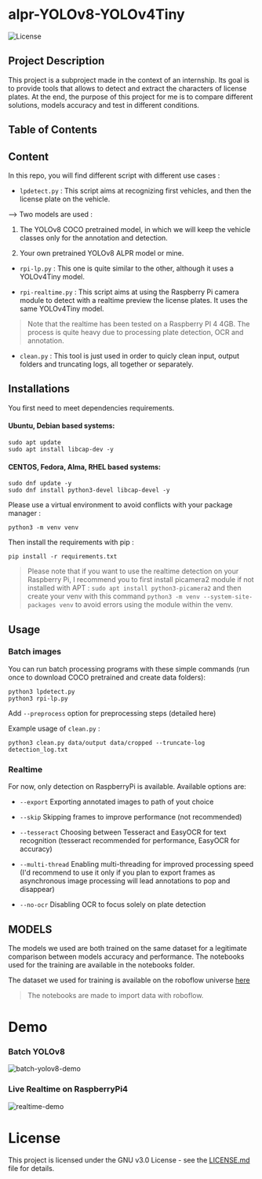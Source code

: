 
  

  

#  alpr-YOLOv8-YOLOv4Tiny
![License](https://img.shields.io/badge/license-GNU-blue.svg) 
##  Project Description

  

This project is a subproject made in the context of an internship. Its goal is to provide tools that allows to detect and extract the characters of license plates. At the end, the purpose of this project for me is to compare different solutions, models accuracy and test in different conditions.

  

##  Table of Contents

  

##  Content
 
In this repo, you will find different script with different use cases :

-  `lpdetect.py` : This script aims at recognizing first vehicles, and then the license plate on the vehicle.

--> Two models are used :

1. The YOLOv8 COCO pretrained model, in which we will keep the vehicle classes only for the annotation and detection.

2. Your own pretrained YOLOv8 ALPR model or mine.

-  `rpi-lp.py` : This one is quite similar to the other, although it uses a YOLOv4Tiny model.

-  `rpi-realtime.py` : This script aims at using the Raspberry Pi camera module to detect with a realtime preview the license plates. It uses the same YOLOv4Tiny model.

>  Note that the realtime has been tested on a Raspberry PI 4 4GB. The process is quite heavy due to processing plate detection, OCR and annotation.

-  `clean.py` : This tool is just used in order to quicly clean input, output folders and truncating logs, all together or separately.  

##  Installations

You first need to meet dependencies requirements.

  

####  Ubuntu, Debian based systems:

```
sudo apt update
sudo apt install libcap-dev -y
```

####  CENTOS, Fedora, Alma, RHEL based systems:

```
sudo dnf update -y
sudo dnf install python3-devel libcap-devel -y
```

Please use a virtual environment to avoid conflicts with your package manager :

```
python3 -m venv venv
```

  

  

Then install the requirements with pip :

```
pip install -r requirements.txt
```

>  Please note that if you want to use the realtime detection on your Raspberry Pi, I recommend you to first install picamera2 module if not installed with APT : `sudo apt install python3-picamera2` and then create your venv with this command `python3 -m venv --system-site-packages venv` to avoid errors using the module within the venv.

## Usage
### Batch images 
You can run batch processing programs with these simple commands (run once to download COCO pretrained and create data folders): 
```
python3 lpdetect.py 
python3 rpi-lp.py
```
Add `--preprocess` option for preprocessing steps (detailed here)

Example usage of `clean.py` :
```
python3 clean.py data/output data/cropped --truncate-log detection_log.txt
```

### Realtime
For now, only detection on RaspberryPi is available. 
Available options are:

* `--export` Exporting annotated images to path of yout choice

* `--skip` Skipping frames to improve performance (not recommended)

* `--tesseract` Choosing between Tesseract and EasyOCR for text recognition (tesseract recommended for performance, EasyOCR for accuracy)

* `--multi-thread` Enabling multi-threading for improved processing speed (I'd recommend to use it only if you plan to export frames as asynchronous image processing will lead annotations to pop and disappear)

* `--no-ocr` Disabling OCR to focus solely on plate detection


##  MODELS

The models we used are both trained on the same dataset for a legitimate comparison between models accuracy and performance. The notebooks used for the training are available in the notebooks folder.

The dataset we used for training is available on the roboflow universe [here](https://universe.roboflow.com/roboflow-universe-projects/license-plate-recognition-rxg4e)

>  The notebooks are made to import data with roboflow.

# Demo
### Batch YOLOv8
![batch-yolov8-demo](demo/batch.gif)

### Live Realtime on RaspberryPi4 

![realtime-demo](demo/rpi-realtime.gif)
# License
This project is licensed under the GNU v3.0 License - see the [LICENSE.md](LICENSE.md) file for details.